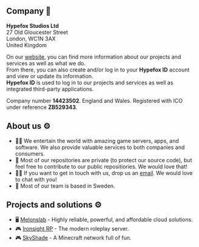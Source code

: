 ## Company 💼
**Hypefox Studios Ltd**  
27 Old Gloucester Street  
London, WC1N 3AX  
United Kingdom

On our [website](https://hypefoxstudios.com "Home | Hypefox Studios"), you can find more information about our projects and services as well as what we do.  
From there, you can also create and/or log in to your **Hypefox ID** account and view or update its information.  
**Hypefox ID** is used to log in to our projects and services as well as integrated third-party applications.

Company number **14423502**. England and Wales. Registered with ICO under reference **ZB529343**.
## About us ⚙️
- 🙋‍♀️ We entertain the world with amazing game servers, apps, and software. We also provide valuable services to both companies and consumers.
- 🌈 Most of our repositories are private (to protect our source code), but feel free to contribute to our public repositiories. We would love that!
- 👩‍💻 If you want to get in touch with us, drop us an [email](mailto:contact@hypefoxstudios.com). We would love to chat with you!
- 🍿 Most of our team is based in Sweden.
## Projects and solutions ⚙️
- 🖥️ [Melonslab](https://melonslab.cloud "Home | Melonslab") - Highly reliable, powerful, and affordable cloud solutions.
- 🎮 [Ironsight RP](https://hypefoxstudios.com/soon "Home | Ironsight RP") - The modern roleplay server.
- 🎮 [SkyShade](https://hypefoxstudios.com/soon "Home | SkyShade") - A Minecraft network full of fun.
